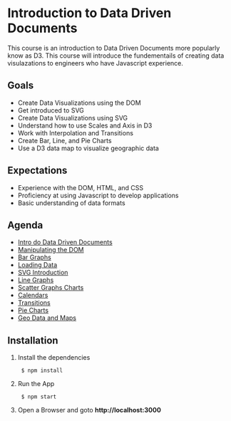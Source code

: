 Introduction to Data Driven Documents
=====================================
This course is an introduction to Data Driven Documents more popularly know as D3.  This course will introduce the 
fundementails of creating data visulazations to engineers who have Javascript experience.

Goals
-----
* Create Data Visualizations using the DOM
* Get introduced to SVG
* Create Data Visualizations using SVG
* Understand how to use Scales and Axis in D3
* Work with Interpolation and Transitions
* Create Bar, Line, and Pie Charts
* Use a D3 data map to visualize geographic data

Expectations
------------
* Experience with the DOM, HTML, and CSS
* Proficiency at using Javascript to develop applications
* Basic understanding of data formats

Agenda
------






* [Intro do Data Driven Documents](/intro)
* [Manipulating the DOM](/intro)
* [Bar Graphs](/bar-graph)
* [Loading Data](/loading-data)
* [SVG Introduction](/svg)
* [Line Graphs](/line-graphs)
* [Scatter Graphs Charts](/scatter-graphs)
* [Calendars](/calendars)
* [Transitions](/transitions)
* [Pie Charts](/pie-charts)
* [Geo Data and Maps](/geo-data)

Installation
------------
1. Install the dependencies

        $ npm install
    
2. Run the App

        $ npm start
 
3. Open a Browser and goto __http://localhost:3000__
